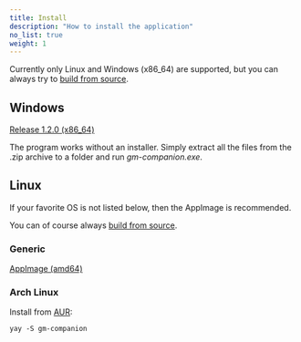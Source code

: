 ```yaml
---
title: Install
description: "How to install the application"
no_list: true
weight: 1
---
```


Currently only Linux and Windows (x86_64) are supported, but you can always try to [build from source](/docs/install/from-source).

## Windows

[Release 1.2.0 (x86_64)](https://github.com/PhilInTheGaps/GM-Companion/releases/download/1.2.0/gm-companion_1.2.0_win64.zip)  

The program works without an installer. Simply extract all the files from the .zip archive to a folder and run _gm-companion.exe_.

## Linux

If your favorite OS is not listed below, then the AppImage is recommended.

You can of course always [build from source](/docs/install/from-source).

### Generic

[AppImage (amd64)](https://github.com/PhilInTheGaps/GM-Companion/releases/download/1.2.0/gm-companion-1.2.0_amd64.AppImage)  

### Arch Linux

Install from [AUR](https://aur.archlinux.org/packages/gm-companion/):

```
yay -S gm-companion
```
